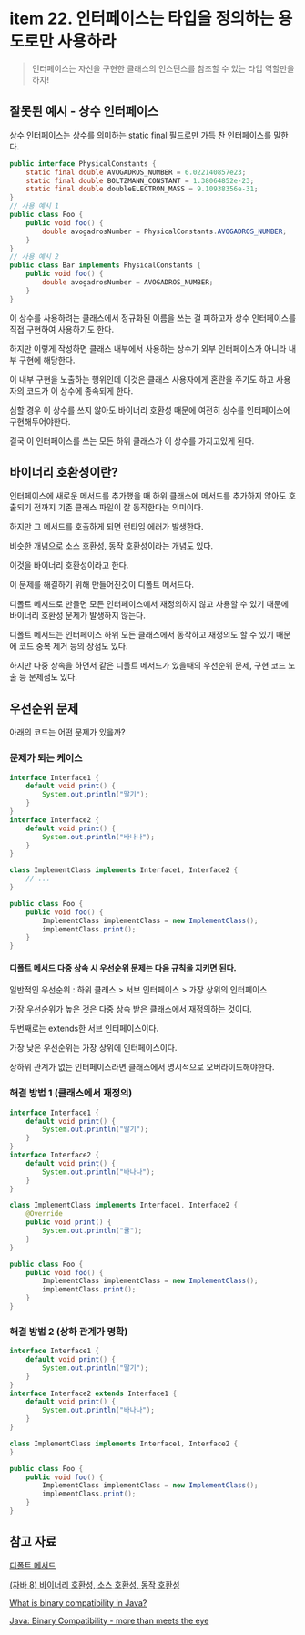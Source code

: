 # item 22. 인터페이스는 타입을 정의하는 용도로만 사용하라

> 인터페이스는 자신을 구현한 클래스의 인스턴스를 참조할 수 있는 타입 역할만을 하자!

## 잘못된 예시 - 상수 인터페이스

상수 인터페이스는 상수를 의미하는 static final 필드로만 가득 찬 인터페이스를 말한다. 

```java
public interface PhysicalConstants {
    static final double AVOGADROS_NUMBER = 6.022140857e23;
    static final double BOLTZMANN_CONSTANT = 1.38064852e-23;
    static final double doubleELECTRON_MASS = 9.10938356e-31;
}
// 사용 예시 1
public class Foo {
    public void foo() {
        double avogadrosNumber = PhysicalConstants.AVOGADROS_NUMBER;
    }
}
// 사용 예시 2
public class Bar implements PhysicalConstants {
    public void foo() {
        double avogadrosNumber = AVOGADROS_NUMBER;
    }
}
```

이 상수를 사용하려는 클래스에서 정규화된 이름을 쓰는 걸 피하고자 상수 인터페이스를 직접 구현하여 사용하기도 한다.

하지만 이렇게 작성하면 클래스 내부에서 사용하는 상수가 외부 인터페이스가 아니라 내부 구현에 해당한다.

이 내부 구현을 노출하는 행위인데 이것은 클래스 사용자에게 혼란을 주기도 하고 사용자의 코드가 이 상수에 종속되게 한다.

심할 경우 이 상수를 쓰지 않아도 바이너리 호환성 때문에 여전히 상수를 인터페이스에 구현해두어야한다.

결국 이 인터페이스를 쓰는 모든 하위 클래스가 이 상수를 가지고있게 된다.

## 바이너리 호환성이란?

인터페이스에 새로운 메서드를 추가했을 때 하위 클래스에 메서드를 추가하지 않아도 호출되기 전까지 기존 클래스 파일이 잘 동작한다는 의미이다.

하지만 그 메서드를 호출하게 되면 런타임 에러가 발생한다.

비슷한 개념으로 소스 호환성, 동작 호환성이라는 개념도 있다.

이것을 바이너리 호환성이라고 한다.

이 문제를 해결하기 위해 만들어진것이 디폴트 메서드다.

디폴트 메서드로 만들면 모든 인터페이스에서 재정의하지 않고 사용할 수 있기 때문에 바이너리 호환성 문제가 발생하지 않는다.

디폴트 메서드는 인터페이스 하위 모든 클래스에서 동작하고 재정의도 할 수 있기 때문에 코드 중복 제거 등의 장점도 있다.

하지만 다중 상속을 하면서 같은 디폴트 메서드가 있을때의 우선순위 문제, 구현 코드 노출 등 문제점도 있다.

## 우선순위 문제

아래의 코드는 어떤 문제가 있을까?

### 문제가 되는 케이스
```java
interface Interface1 {
    default void print() {
        System.out.println("딸기");
    }
}
interface Interface2 {
    default void print() {
        System.out.println("바나나");
    }
}

class ImplementClass implements Interface1, Interface2 {
    // ...
}

public class Foo {
    public void foo() {
        ImplementClass implementClass = new ImplementClass();
        implementClass.print();
    }
}
```

#### 디폴트 메서드 다중 상속 시 우선순위 문제는 다음 규칙을 지키면 된다.

일반적인 우선순위 : 하위 클래스 > 서브 인터페이스 > 가장 상위의 인터페이스

가장 우선순위가 높은 것은 다중 상속 받은 클래스에서 재정의하는 것이다.

두번째로는 extends한 서브 인터페이스이다.

가장 낮은 우선순위는 가장 상위에 인터페이스이다.

상하위 관계가 없는 인터페이스라면 클래스에서 명시적으로 오버라이드해야한다.

### 해결 방법 1 (클래스에서 재정의)
```java
interface Interface1 {
    default void print() {
        System.out.println("딸기");
    }
}
interface Interface2 {
    default void print() {
        System.out.println("바나나");
    }
}

class ImplementClass implements Interface1, Interface2 {
    @Override
    public void print() {
        System.out.println("귤");
    }
}

public class Foo {
    public void foo() {
        ImplementClass implementClass = new ImplementClass();
        implementClass.print();
    }
}
```

### 해결 방법 2 (상하 관계가 명확)
```java
interface Interface1 {
    default void print() {
        System.out.println("딸기");
    }
}
interface Interface2 extends Interface1 {
    default void print() {
        System.out.println("바나나");
    }
}

class ImplementClass implements Interface1, Interface2 {
}

public class Foo {
    public void foo() {
        ImplementClass implementClass = new ImplementClass();
        implementClass.print();
    }
}
```

## 참고 자료

[디폴트 메서드](https://samba-java.tistory.com/22)

[(자바 8) 바이너리 호환성, 소스 호환성, 동작 호환성](http://clearpal7.blogspot.com/2017/03/8_56.html)

[What is binary compatibility in Java?](https://stackoverflow.com/questions/14973380/what-is-binary-compatibility-in-java)

[Java: Binary Compatibility - more than meets the eye](http://codefhtagn.blogspot.com/2010/11/java-binary-compatibility-more-than.html)
